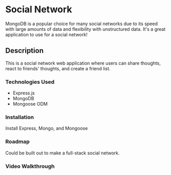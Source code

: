 # Social Network
MongoDB is a popular choice for many social networks due to its speed with large amounts of data and flexibility with unstructured data. It's a great application to use for a social network!

## Description
This is a social network web application where users can share thoughts, react to friends' thoughts, and create a friend list.

### Technologies Used
- Express.js
- MongoDB
- Mongoose ODM

### Installation
Install Express, Mongo, and Mongoose

### Roadmap
Could be built out to make a full-stack social network.

### Video Walkthrough
